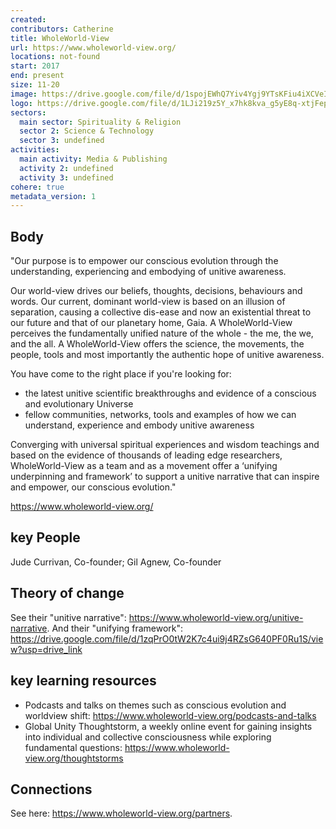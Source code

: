 ```yaml
---
created:
contributors: Catherine
title: WholeWorld-View
url: https://www.wholeworld-view.org/
locations: not-found
start: 2017
end: present
size: 11-20
image: https://drive.google.com/file/d/1spojEWhQ7Yiv4Ygj9YTsKFiu4iXCVeIX/view?usp=drive_link
logo: https://drive.google.com/file/d/1LJi219z5Y_x7hk8kva_g5yE8q-xtjFep/view?usp=drive_link
sectors:
  main sector: Spirituality & Religion
  sector 2: Science & Technology
  sector 3: undefined
activities: 
  main activity: Media & Publishing
  activity 2: undefined
  activity 3: undefined
cohere: true
metadata_version: 1
---
```



## Body

"Our purpose is to empower our conscious evolution through the understanding, experiencing and embodying of unitive awareness. 

Our world-view drives our beliefs, thoughts, decisions, behaviours and words. Our current, dominant world-view is based on an illusion of separation, causing a collective dis-ease and now an existential threat to our future and that of our planetary home, Gaia.  A WholeWorld-View perceives the fundamentally unified nature of the whole - the me, the we, and the all. A WholeWorld-View offers the science, the movements, the people, tools and most importantly the authentic hope of unitive awareness.   

You have come to the right place if you're looking for:

- the latest unitive scientific breakthroughs and evidence of a conscious and evolutionary Universe
- fellow communities, networks, tools and examples of how we can understand, experience and embody unitive awareness

Converging with universal spiritual experiences and wisdom teachings and based on the evidence of thousands of leading edge researchers, WholeWorld-View as a team and as a movement offer a ‘unifying underpinning and framework’ to support a unitive narrative that can inspire and empower, our conscious evolution."

https://www.wholeworld-view.org/ 

## key People

Jude Currivan, Co-founder; Gil Agnew, Co-founder

## Theory of change

See their "unitive narrative": https://www.wholeworld-view.org/unitive-narrative. And their "unifying framework": https://drive.google.com/file/d/1zqPrO0tW2K7c4ui9j4RZsG640PF0Ru1S/view?usp=drive_link 

## key learning resources

- Podcasts and talks on themes such as conscious evolution and worldview shift: https://www.wholeworld-view.org/podcasts-and-talks
- Global Unity Thoughtstorm, a weekly online event for gaining insights into individual and collective consciousness while exploring fundamental questions: https://www.wholeworld-view.org/thoughtstorms 

## Connections

See here: https://www.wholeworld-view.org/partners. 

